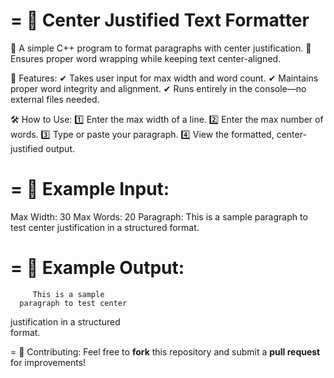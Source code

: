 =
     📜 Center Justified Text Formatter
=====================================
🔹 A simple C++ program to format paragraphs with center justification.
🔹 Ensures proper word wrapping while keeping text center-aligned.

🚀 Features:
✔ Takes user input for max width and word count.
✔ Maintains proper word integrity and alignment.
✔ Runs entirely in the console—no external files needed.

🛠 How to Use:
1️⃣ Enter the max width of a line.
2️⃣ Enter the max number of words.
3️⃣ Type or paste your paragraph.
4️⃣ View the formatted, center-justified output.

=
📌 Example Input:
=====================================
Max Width: 30
Max Words: 20
Paragraph: This is a sample paragraph to test center justification in a structured format.

=
📌 Example Output:
=====================================
         This is a sample         
      paragraph to test center    
   justification in a structured  
             format.             

=
🔗 Contributing:
Feel free to **fork** this repository and submit a **pull request** for improvements!


